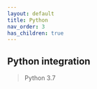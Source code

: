 ```yaml
---
layout: default
title: Python
nav_order: 3
has_children: true
---
```


## Python integration

>Python 3.7
